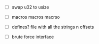 - [ ] swap u32 to usize
- [ ] macros macros macrso
- [ ] defines? file with all the strings n offsets
- [ ] brute force interface 

